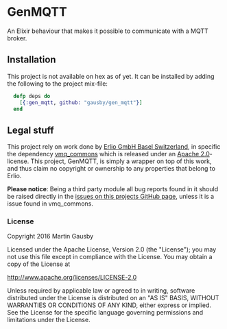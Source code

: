 # GenMQTT

An Elixir behaviour that makes it possible to communicate with a MQTT broker.


## Installation

This project is not available on hex as of yet. It can be installed by adding the following to the project mix-file:

``` elixir
  defp deps do
    [{:gen_mqtt, github: "gausby/gen_mqtt"}]
  end
```


## Legal stuff

This project rely on work done by [Erlio GmbH Basel Switzerland](http://erl.io), in specific the dependency [vmq_commons](https://github.com/erlio/vmq_commons/) which is released under an [Apache 2.0](https://github.com/erlio/vmq_commons/blob/master/LICENSE.txt)-license. This project, GenMQTT, is simply a wrapper on top of this work, and thus claim no copyright or ownership to any properties that belong to Erlio.

**Please notice**: Being a third party module all bug reports found in it should be raised directly in the [issues on this projects GitHub page](https://github.com/gausby/gen_mqtt/issues), unless it is a issue found in vmq_commons.


### License

Copyright 2016 Martin Gausby

Licensed under the Apache License, Version 2.0 (the "License"); you may not use this file except in compliance with the License. You may obtain a copy of the License at

http://www.apache.org/licenses/LICENSE-2.0

Unless required by applicable law or agreed to in writing, software distributed under the License is distributed on an "AS IS" BASIS, WITHOUT WARRANTIES OR CONDITIONS OF ANY KIND, either express or implied. See the License for the specific language governing permissions and limitations under the License.
